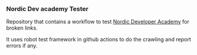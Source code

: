 ### Nordic Dev academy Tester

Repository that contains a workflow to test [Nordic Developer Academy](https://academy.nordicsemi.com/) for broken links.

It uses robot test framework in github actions to do the crawling and report errors if any.
